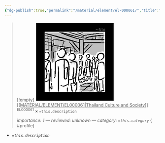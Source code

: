 ```yaml
---
{"dg-publish":true,"permalink":"/material/element/el-000061/","title":"Thailand Culture and Society","tags":["-element"]}
---
```


>[!empty]
> ![RESOURCE/ASSET/ICON/EL000061.png|icon](/img/user/RESOURCE/ASSET/ICON/EL000061.png) <u class="title">[[MATERIAL/ELEMENT/EL000061\|Thailand Culture and Society]]</u> <sup class="title">EL000061</sup> <b class="title">×</b>
> `=this.description`
> 
> <i class="small">importance: 1 — reviewed: unknown — category: `=this.category`</i>
{ #profile}


- *`=this.description`*

